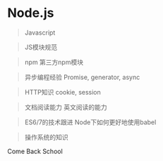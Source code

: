 # Node.js

> Javascript

> JS模块规范

> npm                               第三方npm模块

> 异步编程经验                Promise, generator, async

> HTTP知识                   cookie, session

> 文档阅读能力                英文阅读的能力

> ES6/7的技术跟进            Node下如何更好地使用babel

> 操作系统的知识


Come Back School